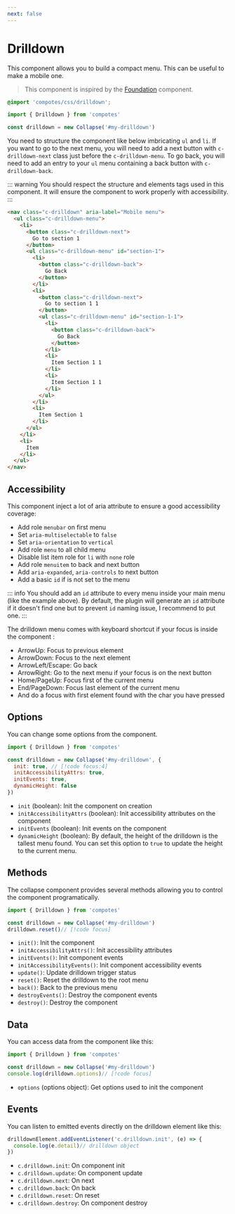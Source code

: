 ```yaml
---
next: false
---
```


# Drilldown

This component allows you to build a compact menu. This can be useful to make a mobile one.

> This component is inspired by the [Foundation](https://get.foundation/sites/docs/drilldown-menu.html) component.

```scss
@import 'compotes/css/drilldown';
```

```js
import { Drilldown } from 'compotes'

const drilldown = new Collapse('#my-drilldown')
```

You need to structure the component like below imbricating `ul` and `li`. If you want to go to the next menu, you will need to add a next button with `c-drilldown-next` class just before the `c-drilldown-menu`.
To go back, you will need to add an entry to your `ul` menu containing a back button with `c-drilldown-back`.

::: warning
You should respect the structure and elements tags used in this component. It will ensure the component to work properly with accessibility.
:::

```html
<nav class="c-drilldown" aria-label="Mobile menu">
  <ul class="c-drilldown-menu">
    <li>
      <button class="c-drilldown-next">
        Go to section 1
      </button>
      <ul class="c-drilldown-menu" id="section-1">
        <li>
          <button class="c-drilldown-back">
            Go Back
          </button>
        </li>
        <li>
          <button class="c-drilldown-next">
            Go to section 1 1
          </button>
          <ul class="c-drilldown-menu" id="section-1-1">
            <li>
              <button class="c-drilldown-back">
                Go Back
              </button>
            </li>
            <li>
              Item Section 1 1
            </li>
            <li>
              Item Section 1 1
            </li>
          </ul>
        </li>
        <li>
          Item Section 1
        </li>
      </ul>
    </li>
    <li>
      Item
    </li>
  </ul>
</nav>
```

## Accessibility

This component inject a lot of aria attribute to ensure a good accessibility coverage:
- Add role `menubar` on first menu
- Set `aria-multiselectable` to `false`
- Set `aria-orientation` to `vertical`
- Add role `menu` to all child menu
- Disable list item role for `li` with `none` role
- Add role `menuitem` to back and next button
- Add `aria-expanded`, `aria-controls` to next button
- Add a basic `id` if is not set to the menu

::: info
You should add an `id` attribute to every menu inside your main menu (like the example above). By default, the plugin will generate an `id` attribute if it doesn't find one but to prevent `id` naming issue, I recommend to put one.
:::

The drilldown menu comes with keyboard shortcut if your focus is inside the component :
- ArrowUp: Focus to previous element
- ArrowDown: Focus to the next element
- ArrowLeft/Escape: Go back
- ArrowRight: Go to the next menu if your focus is on the next button
- Home/PageUp: Focus first of the current menu
- End/PageDown: Focus last element of the current menu
- And do a focus with first element found with the char you have pressed

## Options

You can change some options from the component.

```js
import { Drilldown } from 'compotes'

const drilldown = new Collapse('#my-drilldown', {
  init: true, // [!code focus:4]
  initAccessibilityAttrs: true,
  initEvents: true,
  dynamicHeight: false
})
```

- `init` (boolean): Init the component on creation
- `initAccessibilityAttrs` (boolean): Init accessibility attributes on the component
- `initEvents` (boolean): Init events on the component
- `dynamicHeight` (boolean): By default, the height of the drilldown is the tallest menu found. You can set this option to `true` to update the height to the current menu.

## Methods

The collapse component provides several methods allowing you to control the component programatically.

```js
import { Drilldown } from 'compotes'

const drilldown = new Collapse('#my-drilldown')
drilldown.reset()// [!code focus]
```

- `init()`: Init the component
- `initAccessibilityAttrs()`: Init accessibility attributes
- `initEvents()`: Init component events
- `initAccessibilityEvents()`: Init component accessibility events
- `update()`: Update drilldown trigger status
- `reset()`: Reset the drilldown to the root menu
- `back()`: Back to the previous menu
- `destroyEvents()`: Destroy the component events
- `destroy()`: Destroy the component

## Data

You can access data from the component like this:

```js
import { Drilldown } from 'compotes'

const drilldown = new Collapse('#my-drilldown')
console.log(drilldown.options)// [!code focus]
```

- `options` (options object): Get options used to init the component

## Events

You can listen to emitted events directly on the drilldown element like this:

```js
drilldownElement.addEventListener('c.drilldown.init', (e) => {
  console.log(e.detail)// drilldown object
})
```

- `c.drilldown.init`: On component init
- `c.drilldown.update`: On component update
- `c.drilldown.next`: On next
- `c.drilldown.back`: On back
- `c.drilldown.reset`: On reset
- `c.drilldown.destroy`: On component destroy
